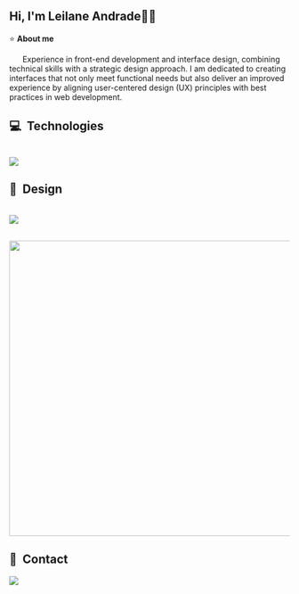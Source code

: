 ## Hi, I'm Leilane Andrade👋🏻

⭐ **About me**

  &nbsp;&nbsp;&nbsp;&nbsp;&nbsp;&nbsp;Experience in front-end development and interface design, combining technical skills with a strategic design approach. 
I am dedicated to creating interfaces that not only meet functional needs but also deliver an improved experience by aligning user-centered design (UX) principles with best practices in web development.

## 💻 &nbsp;Technologies

<div style="display: inline_block"><br>
  <a href="https://skillicons.dev">
    <img src="https://skillicons.dev/icons?i=html,css,sass,js,react,nextjs,ts,tailwind" />
  </a>
</div>

## 🎨 &nbsp;Design

<div style="display: inline_block"><br>
  <a href="https://skillicons.dev">
    <img src="https://skillicons.dev/icons?i=figma" />
  </a>
</div>

##

<picture style="display: block" >
  <source 
    srcset="https://github-readme-stats.vercel.app/api/top-langs/?username=andradeleilane&layout=compact&theme=dark"
    media="(prefers-color-scheme: dark)"
  />
  <source
    srcset="https://github-readme-stats.vercel.app/api/top-langs/?username=andradeleilane&layout=compact"
    media="(prefers-color-scheme: light), (prefers-color-scheme: no-preference)"
  />
  <img width="530em" src="https://github.com/andradeleilane/github-readme-stats" />
</picture>

## 🚀 &nbsp;Contact

<div> 
  <a href="https://www.linkedin.com/in/leilaneandrade/" target="_blank"><img src="https://img.shields.io/badge/-LinkedIn-%230077B5?style=for-the-badge&logo=linkedin&logoColor=white"></a> 
</div>


